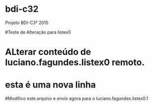 # bdi-c32
Projeto BDI-C3² 2015

#Teste de Alteração para listex0

# ALterar conteúdo de  luciano.fagundes.listex0 remoto.

# esta é uma nova linha

#Modifico este arquivo e envio agora para o luciano.fagundes.listex0.1